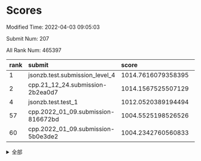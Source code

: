 # Scores

Modified Time: 2022-04-03 09:05:03

Submit Num: 207

All Rank Num: 465397

| rank |               submit               |       score        |       sigma        | pk_num |
| :--- | :--------------------------------- | :----------------- | :----------------- | :----- |
| 1    | jsonzb.test.submission_level_4     | 1014.7616079358395 | 0.8583316614159755 | 8994   |
| 2    | cpp.21_12_24.submission-2b2ea0d7   | 1014.1567525507129 | 0.807226557966342  | 8993   |
| 4    | jsonzb.test.test_1                 | 1012.0520389194494 | 0.8029939957686146 | 8990   |
| 57   | cpp.2022_01_09.submission-816672bd | 1004.5525198526526 | 0.7186759939103486 | 8996   |
| 60   | cpp.2022_01_09.submission-5b0e3de2 | 1004.2342760560833 | 0.7235803947510793 | 8995   |


<details>
<summary>全部</summary>

| rank |                 submit                 |       score        |       sigma        | pk_num |
| :--- | :------------------------------------- | :----------------- | :----------------- | :----- |
| 1    | jsonzb.test.submission_level_4         | 1014.7616079358395 | 0.8583316614159755 | 8994   |
| 2    | cpp.21_12_24.submission-2b2ea0d7       | 1014.1567525507129 | 0.807226557966342  | 8993   |
| 3    | gobigger.level_3.submission_level_3_25 | 1012.2987626895064 | 0.774395844057727  | 8996   |
| 4    | jsonzb.test.test_1                     | 1012.0520389194494 | 0.8029939957686146 | 8990   |
| 5    | gobigger.level_3.submission_level_3_0  | 1011.4796207407265 | 0.7782595185559358 | 8996   |
| 6    | gobigger.level_3.submission_level_3_46 | 1011.4709884594079 | 0.7702226827483891 | 8990   |
| 7    | gobigger.level_3.submission_level_3_34 | 1011.0723292514367 | 0.7602544148169984 | 8991   |
| 8    | gobigger.level_3.submission_level_3_21 | 1011.0483059575332 | 0.7760238101354084 | 8996   |
| 9    | gobigger.level_3.submission_level_3_23 | 1010.9660831450798 | 0.7797440129329631 | 8991   |
| 10   | gobigger.level_3.submission_level_3_22 | 1010.9531150239923 | 0.7709954603803367 | 8995   |
| 11   | gobigger.level_3.submission_level_3_4  | 1010.9234008644556 | 0.7646624171956354 | 8990   |
| 12   | gobigger.level_3.submission_level_3_37 | 1010.8240253538678 | 0.7817569903773811 | 8995   |
| 13   | gobigger.level_3.submission_level_3_8  | 1010.7821947299697 | 0.7648553658779993 | 8987   |
| 14   | gobigger.level_3.submission_level_3_26 | 1010.691815117569  | 0.7599060789202864 | 8995   |
| 15   | gobigger.level_3.submission_level_3_1  | 1010.6466824864546 | 0.7831777432978451 | 8991   |
| 16   | gobigger.level_3.submission_level_3_32 | 1010.6241455706597 | 0.7582113195401203 | 8995   |
| 17   | gobigger.level_3.submission_level_3_15 | 1010.5941479084313 | 0.7694364334514141 | 8997   |
| 18   | gobigger.level_3.submission_level_3_18 | 1010.4114395387761 | 0.7581060042228406 | 8993   |
| 19   | gobigger.level_3.submission_level_3_29 | 1010.4080722598502 | 0.7508545658226992 | 8992   |
| 20   | gobigger.level_3.submission_level_3_28 | 1010.3910445529049 | 0.754825962755903  | 8994   |
| 21   | gobigger.level_3.submission_level_3_42 | 1010.3670386804821 | 0.7572660206658578 | 8998   |
| 22   | gobigger.level_3.submission_level_3_39 | 1010.3126195589349 | 0.7547174277265554 | 8988   |
| 23   | gobigger.level_3.submission_level_3_5  | 1010.2034066728079 | 0.7596067731023366 | 8996   |
| 24   | gobigger.level_3.submission_level_3_13 | 1010.0696623321634 | 0.7401754869723542 | 8992   |
| 25   | gobigger.level_3.submission_level_3_38 | 1010.056370303747  | 0.7643565277600756 | 8997   |
| 26   | gobigger.level_3.submission_level_3_49 | 1009.9923583829485 | 0.7664734283063152 | 8994   |
| 27   | gobigger.level_3.submission_level_3_11 | 1009.9636847340953 | 0.753590345553698  | 8992   |
| 28   | gobigger.level_3.submission_level_3_16 | 1009.9466412478671 | 0.7809436838655885 | 8983   |
| 29   | gobigger.level_3.submission_level_3_6  | 1009.9205806689166 | 0.7367573525587049 | 8993   |
| 30   | gobigger.level_3.submission_level_3_44 | 1009.8966999397333 | 0.735578940406562  | 8998   |
| 31   | gobigger.level_3.submission_level_3_2  | 1009.8618113359317 | 0.746443846732663  | 8991   |
| 32   | gobigger.level_3.submission_level_3_17 | 1009.8200904650978 | 0.7607531631254535 | 8997   |
| 33   | gobigger.level_3.submission_level_3_24 | 1009.7724935408189 | 0.7227947114484377 | 8993   |
| 34   | gobigger.level_3.submission_level_3_41 | 1009.6739293733211 | 0.7483272857675884 | 8991   |
| 35   | gobigger.level_3.submission_level_3_20 | 1009.6637060544133 | 0.7612093878554811 | 8992   |
| 36   | gobigger.level_3.submission_level_3_43 | 1009.6569608939426 | 0.7334369681948714 | 8996   |
| 37   | gobigger.level_3.submission_level_3_36 | 1009.6270772442876 | 0.7472733604616842 | 8995   |
| 38   | gobigger.level_3.submission_level_3_12 | 1009.6132207052361 | 0.750802075974741  | 8995   |
| 39   | gobigger.level_3.submission_level_3_40 | 1009.6047223211044 | 0.7423341358014759 | 8992   |
| 40   | gobigger.level_3.submission_level_3_45 | 1009.518547244025  | 0.757002392068001  | 8995   |
| 41   | gobigger.level_3.submission_level_3_3  | 1009.4883720272204 | 0.7281371078449551 | 8992   |
| 42   | gobigger.level_3.submission_level_3_27 | 1009.3916996384622 | 0.7418075530951939 | 8991   |
| 43   | gobigger.level_3.submission_level_3_31 | 1009.363498508991  | 0.7546971802590385 | 8994   |
| 44   | gobigger.level_3.submission_level_3_47 | 1009.2280303861937 | 0.7675407517141687 | 8996   |
| 45   | gobigger.level_3.submission_level_3_48 | 1009.1350088186051 | 0.7525221911993824 | 8990   |
| 46   | gobigger.level_3.submission_level_3_33 | 1008.9888650486271 | 0.7488849204405714 | 8992   |
| 47   | gobigger.level_3.submission_level_3_19 | 1008.9579547949709 | 0.7438489814953171 | 8993   |
| 48   | gobigger.level_3.submission_level_3_10 | 1008.9526194347192 | 0.7318852697090906 | 8996   |
| 49   | gobigger.level_3.submission_level_3_9  | 1008.9464274858716 | 0.7451528010966457 | 8992   |
| 50   | gobigger.level_3.submission_level_3_35 | 1008.929696541496  | 0.7324194163226919 | 8995   |
| 51   | gobigger.level_3.submission_level_3_30 | 1008.7394319414202 | 0.739284359311946  | 8994   |
| 52   | gobigger.level_3.submission_level_3_7  | 1008.6574681870842 | 0.7370972731270166 | 8990   |
| 53   | gobigger.level_3.submission_level_3_14 | 1007.684515891462  | 0.7430623819389817 | 8998   |
| 54   | gobigger.level_1.submission_level_1_33 | 1005.1322763219417 | 0.7342811552773102 | 8992   |
| 55   | gobigger.level_1.submission_level_1_42 | 1004.6673410329388 | 0.7302816976777474 | 8995   |
| 56   | gobigger.level_1.submission_level_1_31 | 1004.5764640640332 | 0.71282308844616   | 8992   |
| 57   | cpp.2022_01_09.submission-816672bd     | 1004.5525198526526 | 0.7186759939103486 | 8996   |
| 58   | gobigger.level_1.submission_level_1_45 | 1004.538271222988  | 0.7272475412902198 | 8995   |
| 59   | gobigger.level_1.submission_level_1_13 | 1004.2577786655568 | 0.724496735248561  | 8994   |
| 60   | cpp.2022_01_09.submission-5b0e3de2     | 1004.2342760560833 | 0.7235803947510793 | 8995   |
| 61   | gobigger.level_1.submission_level_1_11 | 1004.0764463247801 | 0.7163239378022307 | 8994   |
| 62   | gobigger.level_1.submission_level_1_34 | 1004.030197974733  | 0.710935490518014  | 8997   |
| 63   | gobigger.level_1.submission_level_1_10 | 1003.987602466809  | 0.7168360125277361 | 8997   |
| 64   | gobigger.level_1.submission_level_1_26 | 1003.9406704409948 | 0.7175344483057156 | 8992   |
| 65   | gobigger.level_1.submission_level_1_24 | 1003.9386389858527 | 0.7126596702810503 | 8995   |
| 66   | gobigger.level_1.submission_level_1_0  | 1003.9221671892341 | 0.7158065972953849 | 8988   |
| 67   | gobigger.level_1.submission_level_1_9  | 1003.857843682646  | 0.7199052303207581 | 8993   |
| 68   | gobigger.level_1.submission_level_1_38 | 1003.8549082833028 | 0.7224084404472318 | 8994   |
| 69   | gobigger.level_1.submission_level_1_28 | 1003.7951985079625 | 0.7163341806449319 | 8994   |
| 70   | gobigger.level_1.submission_level_1_14 | 1003.7708069351775 | 0.7144703488791019 | 8992   |
| 71   | gobigger.level_1.submission_level_1_12 | 1003.7431481530657 | 0.7165100840756685 | 8990   |
| 72   | gobigger.level_1.submission_level_1_47 | 1003.742721750833  | 0.7182313320581756 | 8999   |
| 73   | gobigger.level_1.submission_level_1_18 | 1003.7315600941514 | 0.7266732990150652 | 8992   |
| 74   | gobigger.level_1.submission_level_1_15 | 1003.7194612784165 | 0.7196859596323995 | 8994   |
| 75   | gobigger.level_1.submission_level_1_22 | 1003.7019864899773 | 0.7140063867328172 | 8992   |
| 76   | gobigger.level_1.submission_level_1_30 | 1003.700528246365  | 0.7236067680150504 | 8996   |
| 77   | gobigger.level_1.submission_level_1_21 | 1003.6979135324772 | 0.7213323399639363 | 8994   |
| 78   | gobigger.level_1.submission_level_1_46 | 1003.6923413664957 | 0.7186171343149247 | 8994   |
| 79   | gobigger.level_1.submission_level_1_32 | 1003.6461318002267 | 0.7118469836643538 | 8995   |
| 80   | gobigger.level_1.submission_level_1_19 | 1003.6459840494584 | 0.7163114247909328 | 8997   |
| 81   | gobigger.level_1.submission_level_1_6  | 1003.5943443003729 | 0.7067310424606994 | 8990   |
| 82   | gobigger.level_1.submission_level_1_1  | 1003.5609990012706 | 0.7292295111925348 | 8992   |
| 83   | gobigger.level_1.submission_level_1_17 | 1003.5352162339149 | 0.7138240199817542 | 8993   |
| 84   | gobigger.level_1.submission_level_1_37 | 1003.4961101331364 | 0.7210717021045993 | 8996   |
| 85   | gobigger.level_1.submission_level_1_39 | 1003.4631379425225 | 0.7269572755582037 | 8992   |
| 86   | gobigger.level_1.submission_level_1_5  | 1003.45107413514   | 0.711375358760567  | 8993   |
| 87   | gobigger.level_1.submission_level_1_36 | 1003.380444611944  | 0.7314971604847488 | 8993   |
| 88   | gobigger.level_1.submission_level_1_8  | 1003.2133605656254 | 0.7322309968738454 | 8987   |
| 89   | gobigger.level_1.submission_level_1_27 | 1003.2034550131826 | 0.7302543876012044 | 8996   |
| 90   | gobigger.level_1.submission_level_1_43 | 1003.1890764247427 | 0.718331553150681  | 8998   |
| 91   | gobigger.level_1.submission_level_1_44 | 1003.1690545195476 | 0.7099295973922561 | 8988   |
| 92   | gobigger.level_1.submission_level_1_41 | 1003.1688807238289 | 0.7192471973935844 | 8996   |
| 93   | gobigger.level_1.submission_level_1_16 | 1003.1588114551716 | 0.7136427992050266 | 8995   |
| 94   | gobigger.level_1.submission_level_1_23 | 1003.1207321420306 | 0.7125589429549778 | 8995   |
| 95   | gobigger.level_1.submission_level_1_40 | 1003.1162830891883 | 0.7176645289580322 | 8991   |
| 96   | gobigger.level_1.submission_level_1_49 | 1003.0022535114246 | 0.7267099759516169 | 8992   |
| 97   | gobigger.level_1.submission_level_1_48 | 1002.9299954524947 | 0.7088182234688637 | 8995   |
| 98   | gobigger.level_1.submission_level_1_29 | 1002.6358035924391 | 0.7264710248664036 | 8996   |
| 99   | gobigger.level_1.submission_level_1_7  | 1002.5409625111122 | 0.71359454766057   | 8994   |
| 100  | gobigger.level_1.submission_level_1_35 | 1002.5239317729737 | 0.7220497306760213 | 8996   |
| 101  | gobigger.level_1.submission_level_1_4  | 1002.4608291352935 | 0.7146365898250482 | 8991   |
| 102  | gobigger.level_1.submission_level_1_2  | 1002.235493812654  | 0.716437553948063  | 8992   |
| 103  | gobigger.level_1.submission_level_1_25 | 1002.1523704321526 | 0.7117727185587112 | 8989   |
| 104  | gobigger.level_1.submission_level_1_20 | 1002.1481952269206 | 0.7170575085270243 | 8990   |
| 105  | gobigger.level_1.submission_level_1_3  | 1001.8849921733075 | 0.7171427630522605 | 8992   |
| 106  | gobigger.random.submission_random_5    | 997.8849534872475  | 0.7017940305325087 | 8991   |
| 107  | gobigger.random.submission_random_7    | 997.0916888306269  | 0.700017590400243  | 8993   |
| 108  | gobigger.random.submission_random_23   | 997.0851468990995  | 0.7121451001436594 | 8994   |
| 109  | gobigger.random.submission_random_31   | 996.9917470300217  | 0.7049686843518538 | 8998   |
| 110  | gobigger.random.submission_random_37   | 996.904751999154   | 0.7106261458029274 | 8993   |
| 111  | gobigger.random.submission_random_46   | 996.8355526023435  | 0.7056784749714773 | 8990   |
| 112  | gobigger.random.submission_random_48   | 996.8267358650745  | 0.7091101130040209 | 8991   |
| 113  | gobigger.random.submission_random_14   | 996.7584233755895  | 0.7122623519514176 | 8988   |
| 114  | gobigger.random.submission_random_36   | 996.7328642855815  | 0.7005726921828589 | 8995   |
| 115  | gobigger.random.submission_random_11   | 996.7092285759641  | 0.7112617057230531 | 8995   |
| 116  | gobigger.random.submission_random_12   | 996.5726475835337  | 0.7233882643039428 | 8991   |
| 117  | gobigger.random.submission_random_19   | 996.5234664034249  | 0.7214296944034408 | 8992   |
| 118  | gobigger.random.submission_random_24   | 996.4213768183105  | 0.7165186157703533 | 8995   |
| 119  | gobigger.random.submission_random_38   | 996.4008085371697  | 0.7009867306526333 | 8994   |
| 120  | gobigger.random.submission_random_2    | 996.3911635800824  | 0.7126011745125893 | 8994   |
| 121  | gobigger.random.submission_random_3    | 996.3592035215978  | 0.7160538333203328 | 8994   |
| 122  | gobigger.random.submission_random_41   | 996.3491749745822  | 0.7043093625981296 | 8999   |
| 123  | gobigger.random.submission_random_25   | 996.336719657342   | 0.7106007782036695 | 8995   |
| 124  | gobigger.random.submission_random_6    | 996.3334750535599  | 0.7025635475259615 | 8988   |
| 125  | gobigger.random.submission_random_0    | 996.2885400461579  | 0.71254625846099   | 8992   |
| 126  | gobigger.random.submission_random_39   | 996.2192179511645  | 0.7034311830070247 | 8994   |
| 127  | gobigger.random.submission_random_28   | 996.1882308932275  | 0.7092096801429362 | 8998   |
| 128  | gobigger.random.submission_random_26   | 996.0695700387645  | 0.7031680393431405 | 8993   |
| 129  | gobigger.random.submission_random_13   | 996.0516943221835  | 0.7143236097419161 | 8995   |
| 130  | gobigger.random.submission_random_45   | 996.0330226629128  | 0.7163384957858573 | 8991   |
| 131  | gobigger.random.submission_random_33   | 995.9976903894199  | 0.7045868586724963 | 8998   |
| 132  | gobigger.random.submission_random_9    | 995.9864922964861  | 0.7091905344333391 | 8994   |
| 133  | gobigger.random.submission_random_32   | 995.8887018311223  | 0.7131463811105974 | 8996   |
| 134  | gobigger.random.submission_random_15   | 995.816281327987   | 0.7098449612297393 | 8989   |
| 135  | gobigger.random.submission_random_18   | 995.7605038356875  | 0.7167123738543643 | 8995   |
| 136  | gobigger.random.submission_random_10   | 995.7470342816305  | 0.7174578825112655 | 8993   |
| 137  | gobigger.random.submission_random_43   | 995.7272242966657  | 0.7059803878185811 | 8998   |
| 138  | gobigger.random.submission_random_30   | 995.7203195206154  | 0.7119042939607956 | 8989   |
| 139  | gobigger.random.submission_random_21   | 995.6636035495774  | 0.7046404995448325 | 8991   |
| 140  | gobigger.random.submission_random_20   | 995.6589684531987  | 0.7153959710492901 | 8995   |
| 141  | gobigger.random.submission_random_8    | 995.6550409605906  | 0.7112388103185303 | 8996   |
| 142  | gobigger.random.submission_random_16   | 995.6357964607262  | 0.693113441910479  | 8995   |
| 143  | gobigger.random.submission_random_22   | 995.6247834846332  | 0.7217023151352463 | 8995   |
| 144  | gobigger.random.submission_random_44   | 995.5350859764677  | 0.714664214031047  | 8994   |
| 145  | gobigger.random.submission_random_1    | 995.4588468924954  | 0.7091188897697017 | 8996   |
| 146  | gobigger.random.submission_random_29   | 995.3937856800122  | 0.7193311322879735 | 8991   |
| 147  | gobigger.random.submission_random_27   | 995.354405265686   | 0.7331433959157257 | 8990   |
| 148  | gobigger.random.submission_random_4    | 995.2311500115236  | 0.7049559314706131 | 8991   |
| 149  | gobigger.random.submission_random_49   | 995.1756399934388  | 0.7139011106862206 | 8995   |
| 150  | gobigger.random.submission_random_40   | 995.1719164716828  | 0.710857487391755  | 8992   |
| 151  | gobigger.random.submission_random_42   | 995.0852329781103  | 0.7241063153301919 | 8993   |
| 152  | gobigger.random.submission_random_47   | 995.0262123772503  | 0.7083504930837433 | 8992   |
| 153  | gobigger.random.submission_random_17   | 994.7826596985255  | 0.6995740060917617 | 8993   |
| 154  | gobigger.random.submission_random_35   | 994.7248354496444  | 0.7278706201861013 | 8995   |
| 155  | gobigger.random.submission_random_34   | 994.2386281641475  | 0.7229228463730744 | 8991   |
| 156  | gobigger.level_2.submission_level_2_49 | 993.7153387986217  | 0.7234409620978663 | 8997   |
| 157  | gobigger.level_2.submission_level_2_40 | 993.6810510440845  | 0.7359003792371938 | 8986   |
| 158  | gobigger.level_2.submission_level_2_26 | 993.5737102898055  | 0.7436535767471082 | 8993   |
| 159  | gobigger.level_2.submission_level_2_5  | 993.5599579999994  | 0.7357741215559267 | 8993   |
| 160  | gobigger.level_2.submission_level_2_35 | 993.0227271905095  | 0.7427865883937551 | 8989   |
| 161  | gobigger.level_2.submission_level_2_27 | 993.0042155305365  | 0.7301383528652268 | 8993   |
| 162  | gobigger.level_2.submission_level_2_16 | 992.8736871770512  | 0.749296602147753  | 8986   |
| 163  | gobigger.level_2.submission_level_2_47 | 992.7124869168367  | 0.7254732876400523 | 8990   |
| 164  | gobigger.level_2.submission_level_2_43 | 992.6761848604455  | 0.7325230379864828 | 8999   |
| 165  | gobigger.level_2.submission_level_2_22 | 992.6407519439501  | 0.7529303074630666 | 8992   |
| 166  | gobigger.level_2.submission_level_2_23 | 992.5873419852172  | 0.7475098449872271 | 8999   |
| 167  | gobigger.level_2.submission_level_2_28 | 992.5813007112598  | 0.7459615439823344 | 8993   |
| 168  | gobigger.level_2.submission_level_2_46 | 992.5151562742378  | 0.7424898551056645 | 8993   |
| 169  | gobigger.level_2.submission_level_2_48 | 992.510113275191   | 0.7518870038411296 | 8996   |
| 170  | gobigger.level_2.submission_level_2_25 | 992.4630494731664  | 0.7366478283878134 | 8997   |
| 171  | gobigger.level_2.submission_level_2_6  | 992.4363122794714  | 0.7393035198345833 | 8991   |
| 172  | gobigger.level_2.submission_level_2_13 | 992.4182828232401  | 0.7445737282654648 | 8996   |
| 173  | gobigger.level_2.submission_level_2_38 | 992.3953761826069  | 0.7535116632009156 | 8995   |
| 174  | gobigger.level_2.submission_level_2_33 | 992.3942603797308  | 0.7480032066669755 | 8992   |
| 175  | gobigger.level_2.submission_level_2_20 | 992.2810304221302  | 0.748699354334967  | 8991   |
| 176  | gobigger.level_2.submission_level_2_11 | 992.1647924649232  | 0.7502135888241267 | 8995   |
| 177  | gobigger.level_2.submission_level_2_4  | 992.1314212665825  | 0.766444463687151  | 8996   |
| 178  | gobigger.level_2.submission_level_2_42 | 992.1201051875591  | 0.7442579977768273 | 8988   |
| 179  | gobigger.level_2.submission_level_2_10 | 992.0795610841745  | 0.7612514848780911 | 8990   |
| 180  | gobigger.level_2.submission_level_2_15 | 992.0236256249606  | 0.7271884856275718 | 8991   |
| 181  | gobigger.level_2.submission_level_2_9  | 991.9780972958479  | 0.7495482535169375 | 8991   |
| 182  | gobigger.level_2.submission_level_2_24 | 991.7932141595775  | 0.7462125067531865 | 8996   |
| 183  | gobigger.level_2.submission_level_2_0  | 991.7544081609112  | 0.7717610006299785 | 8994   |
| 184  | gobigger.level_2.submission_level_2_7  | 991.7200473415222  | 0.7469029026481526 | 8996   |
| 185  | gobigger.level_2.submission_level_2_1  | 991.6858570466416  | 0.737878453664604  | 8990   |
| 186  | gobigger.level_2.submission_level_2_41 | 991.5988890695038  | 0.7345504915532606 | 8993   |
| 187  | gobigger.level_2.submission_level_2_17 | 991.5722758044166  | 0.76281423128536   | 8996   |
| 188  | gobigger.level_2.submission_level_2_29 | 991.4984227783273  | 0.7569052919551609 | 8992   |
| 189  | gobigger.level_2.submission_level_2_37 | 991.4718637064858  | 0.7564398310747766 | 8995   |
| 190  | gobigger.level_2.submission_level_2_18 | 991.4619773691238  | 0.7626364565466877 | 8992   |
| 191  | gobigger.level_2.submission_level_2_45 | 991.3726029969694  | 0.7474610433966206 | 8989   |
| 192  | gobigger.level_2.submission_level_2_31 | 991.3693129952167  | 0.7517752823478557 | 8992   |
| 193  | gobigger.level_2.submission_level_2_39 | 991.3321364656548  | 0.7284838418881794 | 8993   |
| 194  | gobigger.level_2.submission_level_2_14 | 991.2921758074992  | 0.7385840597092109 | 8992   |
| 195  | gobigger.level_2.submission_level_2_19 | 991.2849384360018  | 0.7543094616448949 | 8993   |
| 196  | gobigger.level_2.submission_level_2_21 | 991.0599988177951  | 0.7417592363199494 | 8993   |
| 197  | gobigger.level_2.submission_level_2_3  | 991.010993742094   | 0.7491791232851321 | 8993   |
| 198  | gobigger.level_2.submission_level_2_34 | 990.9904816046919  | 0.7496645834718645 | 8993   |
| 199  | gobigger.level_2.submission_level_2_32 | 990.9666884218954  | 0.761499276437579  | 8991   |
| 200  | gobigger.level_2.submission_level_2_12 | 990.9627353110092  | 0.7780302858860434 | 8995   |
| 201  | gobigger.level_2.submission_level_2_44 | 990.8539823496405  | 0.7860485673333375 | 8995   |
| 202  | gobigger.level_2.submission_level_2_8  | 990.839155563234   | 0.7510462644232221 | 8990   |
| 203  | gobigger.level_2.submission_level_2_36 | 990.8287732029451  | 0.7742497138020945 | 8990   |
| 204  | gobigger.level_2.submission_level_2_30 | 990.5113999258585  | 0.7694924977504055 | 8989   |
| 205  | gobigger.level_2.submission_level_2_2  | 990.2897989847635  | 0.7457136686577117 | 8992   |
| 206  | gobigger.none.submission_none_0        | 977.4970529962206  | 1.335141548539328  | 8990   |
| 207  | gobigger.none.submission_none_1        | 973.101036405081   | 1.8462838579168004 | 8993   |

</details>